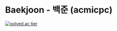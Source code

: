 # Baekjoon - 백준 (acmicpc)


[![solved.ac tier](http://mazassumnida.wtf/api/v2/generate_badge?boj=ali0151)](https://solved.ac/ali0151)
